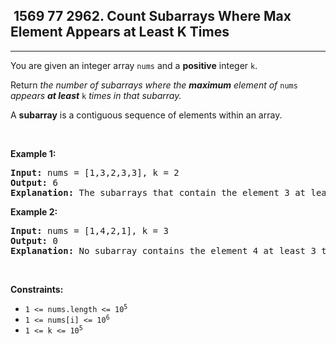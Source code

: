 <h2> 1569 77
2962. Count Subarrays Where Max Element Appears at Least K Times</h2><hr><div><p>You are given an integer array <code>nums</code> and a <strong>positive</strong> integer <code>k</code>.</p>

<p>Return <em>the number of subarrays where the <strong>maximum</strong> element of </em><code>nums</code><em> appears <strong>at least</strong> </em><code>k</code><em> times in that subarray.</em></p>

<p>A <strong>subarray</strong> is a contiguous sequence of elements within an array.</p>

<p>&nbsp;</p>
<p><strong class="example">Example 1:</strong></p>

<pre><strong>Input:</strong> nums = [1,3,2,3,3], k = 2
<strong>Output:</strong> 6
<strong>Explanation:</strong> The subarrays that contain the element 3 at least 2 times are: [1,3,2,3], [1,3,2,3,3], [3,2,3], [3,2,3,3], [2,3,3] and [3,3].
</pre>

<p><strong class="example">Example 2:</strong></p>

<pre><strong>Input:</strong> nums = [1,4,2,1], k = 3
<strong>Output:</strong> 0
<strong>Explanation:</strong> No subarray contains the element 4 at least 3 times.
</pre>

<p>&nbsp;</p>
<p><strong>Constraints:</strong></p>

<ul>
	<li><code>1 &lt;= nums.length &lt;= 10<sup>5</sup></code></li>
	<li><code>1 &lt;= nums[i] &lt;= 10<sup>6</sup></code></li>
	<li><code>1 &lt;= k &lt;= 10<sup>5</sup></code></li>
</ul>
</div>